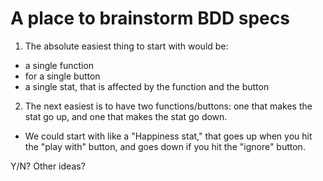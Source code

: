 # A place to brainstorm BDD specs

1. The absolute easiest thing to start with would be:
  * a single function
  * for a single button
  * a single stat, that is affected by the function and the button

2. The next easiest is to have two functions/buttons: one that makes the stat go up, and one that makes the stat go down.  

* We could start with like a "Happiness stat," that goes up when you hit the "play with" button, and goes down if you hit the "ignore" button.

Y/N? Other ideas? 

